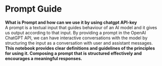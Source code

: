 # <strong> Prompt Guide </strong>
 <strong> What is Prompt and how can we use it by using chatgpt API-key </strong>
 <br>
 A prompt is a textual input that guides  behaviour of an AI model and it gives us output according to that input. By providing a prompt in the OpenAI ChatGPT API, we  can have interactive conversations  with the model by structuring the input as a conversation with user and assistant messages.<br>
 <strong> This notebook provides clear definitions and guidelines of the principles for using it. Composing a prompt that is structured effectively and encourages a meaningful responses.
</strong><br>
